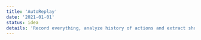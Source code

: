 ```yaml
---
title: 'AutoReplay'
date: '2021-01-01'
status: idea
details: 'Record everything, analyze history of actions and extract shortcuts and workflows'
---
```

